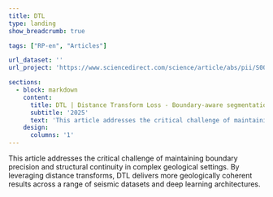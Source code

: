 ```yaml
---
title: DTL
type: landing
show_breadcrumb: true

tags: ["RP-en", "Articles"]

url_dataset: ''
url_project: 'https://www.sciencedirect.com/science/article/abs/pii/S0098300425002110'

sections:
  - block: markdown
    content:
      title: DTL | Distance Transform Loss - Boundary-aware segmentation of seismic data
      subtitle: '2025'
      text: 'This article addresses the critical challenge of maintaining boundary precision and structural continuity in complex geological settings. By leveraging distance transforms, DTL delivers more geologically coherent results across a range of seismic datasets and deep learning architectures.'
    design:
      columns: '1'
---
```


This article addresses the critical challenge of maintaining boundary precision and structural continuity in complex geological settings. By leveraging distance transforms, DTL delivers more geologically coherent results across a range of seismic datasets and deep learning architectures.
 
